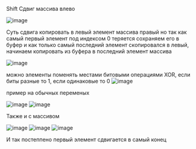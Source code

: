 Shift Сдвиг массива влево


![image](https://github.com/AlexandrZarubin/Arrays/assets/156585474/e4bc1e4a-39a6-47f7-94c1-7df1ca24830d)

Суть сдвига копировать в левый элемент массива правый 
но так как самый первый элемент под индексом 0 теряется сохраняем его в буфер и как только самый последний элемент скопировался в левый, начинаем копировать из буфера в последний элемент массива 


![image](https://github.com/AlexandrZarubin/Arrays/assets/156585474/f742d885-4ecd-462d-a418-6ca0da1dfad9)

можно элементы поменять местами битовыми операциями XOR, если биты разные то 1, если одинаковые то 0
![image](https://github.com/AlexandrZarubin/Arrays/assets/156585474/fe609796-8e1a-48b9-86d9-6e7cb0ae68a7)

пример на обычных переменых 

![image](https://github.com/AlexandrZarubin/Arrays/assets/156585474/09df5254-0e68-4613-a337-9bc462900db1)
![image](https://github.com/AlexandrZarubin/Arrays/assets/156585474/90633f5f-b429-4c90-bdcc-4dc0ba39441d)


Также и с массивом 

![image](https://github.com/AlexandrZarubin/Arrays/assets/156585474/6c8a2f9e-135b-4282-adfd-85ba1eed5362)
![image](https://github.com/AlexandrZarubin/Arrays/assets/156585474/6b4e39f3-2823-4bf6-86f8-31bb2ba9f276)
![image](https://github.com/AlexandrZarubin/Arrays/assets/156585474/8b8ae67e-d557-4138-8b31-4193c898d06d)

И так постеппено первый элемент сдвигается в самый конец  




